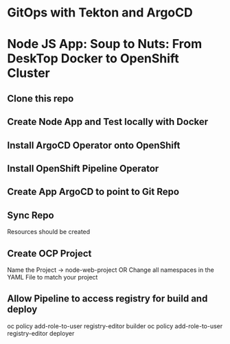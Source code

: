 # GitOps with Tekton and ArgoCD
# Node JS App: Soup to Nuts: From DeskTop Docker to OpenShift Cluster 

## Clone this repo

## Create Node App and Test locally with Docker 

## Install ArgoCD Operator onto OpenShift 

## Install OpenShift Pipeline Operator 

## Create App ArgoCD to point to Git Repo 

## Sync Repo 
Resources should be created 

## Create OCP Project 
Name the Project -> node-web-project
OR Change all namespaces in the YAML File to match your project  

## Allow Pipeline to access registry for build and deploy
oc policy add-role-to-user registry-editor builder
oc policy add-role-to-user registry-editor deployer



